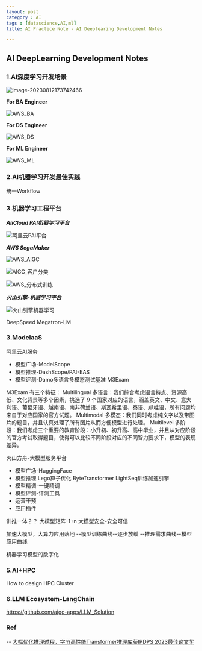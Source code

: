 ```yaml
---
layout: post
category : AI
tags : [datascience,AI,ml]
title: AI Practice Note - AI Deeplearing Development Notes

---
```


## AI DeepLearning Development Notes

### 1.AI深度学习开发场景

![image-20230812173742466](_includes/AWS_user_usage.png)

**For BA Engineer**

![AWS_BA](_includes/AWS_BA_Ops.png)

**For DS Engineer**

![AWS_DS](_includes/AWS_DS_Ops.png)

**For ML Engineer**

![AWS_ML](_includes/AWS_ML_Ops.png)

### 2.AI机器学习开发最佳实践

统一Workflow

### 3.机器学习工程平台

_**AliCloud PAI机器学习平台**_

![阿里云PAI平台](_includes/阿里云PAI平台.png)

_**AWS SegaMaker**_

![AWS_AIGC](_includes/AWS_AIGC.jpg)

![AIGC_客户分类](_includes/AWS_AIGC_客户分类.jpg)

![AWS_分布式训练](_includes/AWS_分布式训练.jpg)

_**火山引擎-机器学习平台**_

![火山引擎机器学习](_includes/火山引擎_机器学习平台.png)

DeepSpeed Megatron-LM

### 3.ModelaaS

阿里云AI服务
- 模型广场-ModelScope
- 模型推理-DashScope/PAI-EAS
- 模型评测-Damo多语言多模态测试基准 M3Exam

M3Exam 有三个特征：
	Multilingual 多语言：我们综合考虑语言特点、资源高低、文化背景等多个因素，挑选了 9 个国家对应的语言，涵盖英文、中文、意大利语、葡萄牙语、越南语、南非荷兰语、斯瓦希里语、泰语、爪哇语，所有问题均来自于对应国家的官方试题。
	Multimodal 多模态：我们同时考虑纯文字以及带图片的题目，并且认真处理了所有图片从而方便模型进行处理。
	Multilevel 多阶段：我们考虑三个重要的教育阶段：小升初、初升高、高中毕业，并且从对应阶段的官方考试取得题目，使得可以比较不同阶段对应的不同智力要求下，模型的表现差异。

火山方舟-大模型服务平台
- 模型广场-HuggingFace
- 模型推理
	Lego算子优化
	ByteTransformer
	LightSeq训练加速引擎
- 模型精调-一键精调
- 模型评测-评测工具
- 运营干预
- 应用插件

训推一体？？
大模型矩阵-1+n
大模型安全-安全可信

加速大模型，大算力应用落地
--模型训练曲线--逐步放缓
--推理需求曲线--模型应用曲线

机器学习模型的数字化

### 5.AI+HPC

How to design HPC Cluster

### 6.LLM Ecosystem-LangChain

https://github.com/aigc-apps/LLM_Solution



### Ref

-- [大幅优化推理过程，字节高性能Transformer推理库获IPDPS 2023最佳论文奖](https://mp.weixin.qq.com/s/5TM4PXTUBZuOfZlltFfrsQ)
